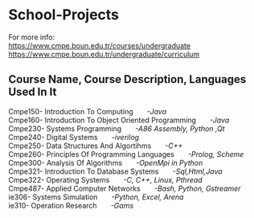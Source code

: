# School-Projects

For more info:  
https://www.cmpe.boun.edu.tr/courses/undergraduate  
https://www.cmpe.boun.edu.tr/undergraduate/curriculum  


Course Name, Course Description, Languages Used In It  
-----------------------------------------------------  
Cmpe150- Introduction To Computing                                &nbsp;&nbsp;&nbsp;&nbsp;&nbsp;&nbsp;_-Java_   
Cmpe160- Introduction To Object Oriented Programming              &nbsp;&nbsp;&nbsp;&nbsp;&nbsp;&nbsp;_-Java_    
Cmpe230- Systems Programming                                      &nbsp;&nbsp;&nbsp;&nbsp;&nbsp;&nbsp;_-A86 Assembly, Python ,Qt_  
Cmpe240- Digital Systems                                          &nbsp;&nbsp;&nbsp;&nbsp;&nbsp;&nbsp;_-iverilog_  
Cmpe250- Data Structures And Algortihms                           &nbsp;&nbsp;&nbsp;&nbsp;&nbsp;&nbsp;_-C++_  
Cmpe260- Principles Of Programming Languages                      &nbsp;&nbsp;&nbsp;&nbsp;&nbsp;&nbsp;_-Prolog, Scheme_     
Cmpe300- Analysis Of Algorithms                                   &nbsp;&nbsp;&nbsp;&nbsp;&nbsp;&nbsp;_-OpenMpi in Python_    
Cmpe321- Introduction To Database Systems                         &nbsp;&nbsp;&nbsp;&nbsp;&nbsp;&nbsp;_-Sql,Html,Java_  
Cmpe322- Operating Systems                                        &nbsp;&nbsp;&nbsp;&nbsp;&nbsp;&nbsp;_-C, C++, Linux, Pthread_  
Cmpe487- Applied Computer Networks                                &nbsp;&nbsp;&nbsp;&nbsp;&nbsp;&nbsp;_-Bash, Python, Gstreamer_   
ie306- Systems Simulation                                         &nbsp;&nbsp;&nbsp;&nbsp;&nbsp;&nbsp;_-Python, Excel, Arena_  
ie310- Operation Research                                         &nbsp;&nbsp;&nbsp;&nbsp;&nbsp;&nbsp;_-Gams_  
  
